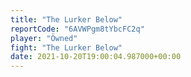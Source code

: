 ```yaml
---
title: "The Lurker Below"
reportCode: "6AVWPgm8tYbcFC2q"
player: "Öwned"
fight: "The Lurker Below"
date: 2021-10-20T19:00:04.987000+00:00
---
```

